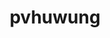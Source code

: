 ---
title: pvhuwung
github: https://github.com/pvhuwung
mode: dark
transition: 2s
score: 98.1
archetype:
- Code
- Anime
- Little Bit of Everything
- Editor’s Choice
- Dynamic
---